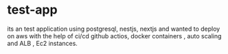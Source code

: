 # test-app
its an test application using postgresql, nestjs, nextjs and wanted to deploy on aws with the help of ci/cd github actios, docker containers , auto scaling and ALB , Ec2 instances.
